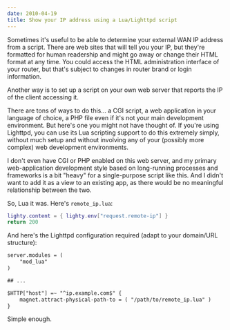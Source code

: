 ```yaml
---
date: 2010-04-19
title: Show your IP address using a Lua/Lighttpd script
---
```


Sometimes it's useful to be able to determine your external WAN IP address from a script. There are web sites that will tell you your IP, but they're formatted for human readership and might go away or change their HTML format at any time. You could access the HTML administration interface of your router, but that's subject to changes in router brand or login information.

Another way is to set up a script on your own web server that reports the IP of the client accessing it.

There are tons of ways to do this... a CGI script, a web application in your language of choice, a PHP file even if it's not your main development environment. But here's one you might not have thought of. If you're using Lighttpd, you can use its Lua scripting support to do this extremely simply, without much setup and without involving any of your (possibly more complex) web development environments.

I don't even have CGI or PHP enabled on this web server, and my primary web-application development style based on long-running processes and frameworks is a bit "heavy" for a single-purpose script like this. And I didn't want to add it as a view to an existing app, as there would be no meaningful relationship between the two.

So, Lua it was. Here's `remote_ip.lua`:

```lua
lighty.content = { lighty.env["request.remote-ip"] }
return 200
```

And here's the Lighttpd configuration required (adapt to your domain/URL structure):

```txt
server.modules = (
    "mod_lua"
)

## ...

$HTTP["host"] =~ "^ip.example.com$" {
    magnet.attract-physical-path-to = ( "/path/to/remote_ip.lua" )
}
```

Simple enough.
